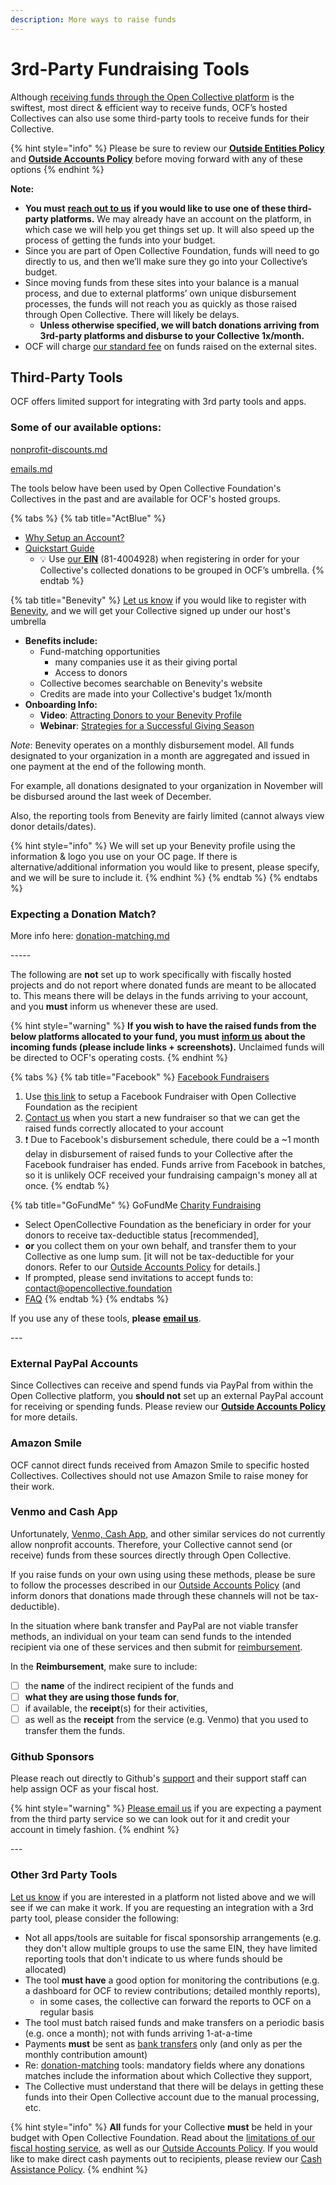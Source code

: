 ```yaml
---
description: More ways to raise funds
---
```


# 3rd-Party Fundraising Tools

Although [receiving funds through the Open Collective platform](./) is the swiftest, most direct & efficient way to receive funds, OCF’s hosted Collectives can also use some third-party tools to receive funds for their Collective.

{% hint style="info" %}
Please be sure to review our [**Outside Entities Policy**](../policies/outside-entities-policy.md) and [**Outside Accounts Policy**](../policies/outside-accounts-policy.md) before moving forward with any of these options
{% endhint %}

**Note:**

* **You must** [**reach out to us**](mailto:contact@opencollective.foundation) **if you would like to use one of these third-party platforms.** We may already have an account on the platform, in which case we will help you get things set up. It will also speed up the process of getting the funds into your budget.
* Since you are part of Open Collective Foundation, funds will need to go directly to us, and then we’ll make sure they go into your Collective’s budget.
* Since moving funds from these sites into your balance is a manual process, and due to external platforms’ own unique disbursement processes, the funds will not reach you as quickly as those raised through Open Collective. There will likely be delays.
  * **Unless otherwise specified, we will batch donations arriving from 3rd-party platforms and disburse to your Collective 1x/month.**
* OCF will charge [our standard fee](../fees.md) on funds raised on the external sites.

## Third-Party Tools

OCF offers limited support for integrating with 3rd party tools and apps.

### Some of our available options:

[nonprofit-discounts.md](../../what-we-offer/nonprofit-discounts.md "mention")

[emails.md](../../what-we-offer/emails.md "mention")

The tools below have been used by Open Collective Foundation's Collectives in the past and are available for OCF's hosted groups.

{% tabs %}
{% tab title="ActBlue" %}
* [Why Setup an Account?](https://support.actblue.com/donors/about-actblue/why-do-candidates-and-organizations-use-your-platform/)
* [Quickstart Guide](https://support.actblue.com/campaigns/help/getting-started/)
  * :bulb: Use [our **EIN**](../../about/official-information-and-documents.md) (81-4004928) when registering in order for your Collective's collected donations to be grouped in OCF’s umbrella.
{% endtab %}

{% tab title="Benevity" %}
[Let us know](mailto:contact@opencollective.foundation) if you would like to register with [Benevity](https://www.benevity.com/why-benevity), and we will get your Collective signed up under our host's umbrella

* **Benefits include:**
  * Fund-matching opportunities
    * many companies use it as their giving portal
    * Access to donors
  * Collective becomes searchable on Benevity's website
  * Credits are made into your Collective's budget 1x/month
* **Onboarding Info:**
  * **Video**: [Attracting Donors to your Benevity Profile](https://causeshelp.benevity.org/hc/en-us/articles/360000469786-Attracting-Donors-to-Your-Profile)
  * **Webinar**: [Strategies for a Successful Giving Season](https://causeshelp.benevity.org/hc/en-us/articles/360000478943-Charities-Webinar-Strategies-for-a-Successful-Giving-Season)

_Note_: Benevity operates on a monthly disbursement model. All funds designated to your organization in a month are aggregated and issued in one payment at the end of the following month.

For example, all donations designated to your organization in November will be disbursed around the last week of December.

Also, the reporting tools from Benevity are fairly limited (cannot always view donor details/dates).

{% hint style="info" %}
We will set up your Benevity profile using the information & logo you use on your OC page. If there is alternative/additional information you would like to present, please specify, and we will be sure to include it.
{% endhint %}
{% endtab %}
{% endtabs %}

### Expecting a Donation Match?&#x20;

More info here: [donation-matching.md](donation-matching.md "mention")

\-----

The following are **not** set up to work specifically with fiscally hosted projects and do not report where donated funds are meant to be allocated to. This means there will be delays in the funds arriving to your account, and you **must** inform us whenever these are used.

{% hint style="warning" %}
**If you wish to have the raised funds from the below platforms allocated to your fund, you must** [**inform us**](mailto:contact@opencollective.foundation) **about the incoming funds (please include links + screenshots).** Unclaimed funds will be directed to OCF's operating costs.
{% endhint %}

{% tabs %}
{% tab title="Facebook" %}
[Facebook Fundraisers](https://www.facebook.com/fund/Open-Collective-Foundation-100612854999717/)

1. Use [this link](https://www.facebook.com/fund/Open-Collective-Foundation-100612854999717/) to setup a Facebook Fundraiser with Open Collective Foundation as the recipient
2. [Contact us](mailto:contact@opencollective.foundation) when you start a new fundraiser so that we can get the raised funds correctly allocated to your account
3. :exclamation: Due to Facebook's disbursement schedule, there could be a \~1 month delay in disbursement of raised funds to your Collective after the Facebook fundraiser has ended. Funds arrive from Facebook in batches, so it is unlikely OCF received your fundraising campaign's money all at once.
{% endtab %}

{% tab title="GoFundMe" %}
GoFundMe [Charity Fundraising](https://www.gofundme.com/start/charity-fundraising)

* Select OpenCollective Foundation as the beneficiary in order for your donors to receive tax-deductible status \[recommended],
* **or** you collect them on your own behalf, and transfer them to your Collective as one lump sum. \[it will not be tax-deductible for your donors. Refer to our [Outside Accounts Policy](../policies/outside-accounts-policy.md) for details.]
* If prompted, please send invitations to accept funds to:  contact@opencollective.foundation&#x20;
* [FAQ](https://docs.opencollective.foundation/faq/contributions-faq#can-we-use-outside-fundraising-platforms-like-gofundme-to-fundraise-for-our-Collective)
{% endtab %}
{% endtabs %}

If you use any of these tools, **please** [**email us**](mailto:contact@opencollective.foundation).

\---

### External PayPal Accounts

Since Collectives can receive and spend funds via PayPal from within the Open Collective platform, you **should not** set up an external PayPal account for receiving or spending funds. Please review our [**Outside Accounts Policy**](../policies/outside-accounts-policy.md) for more details.

### Amazon Smile

OCF cannot direct funds received from Amazon Smile to specific hosted Collectives. Collectives should not use Amazon Smile to raise money for their work.

### **Venmo and Cash App**

Unfortunately, [Venmo, Cash App,](https://docs.opencollective.foundation/faq/expenses-faq#can-we-send-or-receive-funds-via-venmo-or-cash-app) and other similar services do not currently allow nonprofit accounts. Therefore, your Collective cannot send (or receive) funds from these sources directly through Open Collective. &#x20;

If you raise funds on your own using using these methods, please be sure to follow the processes described in our [Outside Accounts Policy](https://docs.opencollective.foundation/how-it-works/policies/outside-accounts-policy) (and inform donors that donations made through these channels will not be tax-deductible).

In the situation where bank transfer and PayPal are not viable transfer methods, an individual on your team can send funds to the intended recipient via one of these services and then submit for [reimbursement](../payouts.md).

In the **Reimbursement**, make sure to include:

* [ ] the **name** of the indirect recipient of the funds and
* [ ] **what they are using those funds for**,
* [ ] if available, the **receipt**(s) for their activities,
* [ ] as well as the **receipt** from the service (e.g. Venmo) that you used to transfer them the funds.

### Github Sponsors

Please reach out directly to Github's [support](http://url100.around.co/ls/click?upn=Ve2f-2FLodSFIkXBMESSfFGmNY4VgXEOvuJO5pWSwE9UyMwkzezkjAVJGMUEx2w15UTULc\_cq7CyJpVqhiHMvlG5QfXmhe-2F3dzKt4opsAZ25hnuffMHKYrwEDYxa-2FF5K6tv4KABjDsTfSMQm7eme3i1xr-2B1jEo9sS2Pn63l0JP9zQ-2BErgRnYVx4uDDtiX4CiY5-2FyBHh7yOLkscYpufs8XrmSHVA-2FkPuYoHKjRJKlaY7gM9bm9VH9eZvHkkpfm4e9HC4eifshalLjJMUcBLpmQSDbJbWxfeZuiTSLa-2BYsMk-2BhMav98-2FmTXIT-2BgUZ1FPGkJT9or24XxqRfYSmEBKZDkLEP90ZJ8a3BZ1bKgdZO2kBkmRYxMsXdDYFSrP3-2FlhR9pdqdrNrGmy7sNSfOWUvSygdA-2BcvGPH0sFKbwsVahXlu-2FtTwWGvQdK9sfL5dot2kFZbHiLtB1kADzNDULuRaVidxCg0EH9L-2FSuJDqWzdTQ6GJkNH8KE-3D) and their support staff can help assign OCF as your fiscal host.

{% hint style="warning" %}
[Please email us](mailto:contact@opencollective.foundation) if you are expecting a payment from the third party service so we can look out for it and credit your account in timely fashion.
{% endhint %}

\---

### Other 3rd Party Tools

[Let us know](mailto:contact@opencollective.foundation) if you are interested in a platform not listed above and we will see if we can make it work. If you are requesting an integration with a 3rd party tool, please consider the following:

* Not all apps/tools are suitable for fiscal sponsorship arrangements (e.g. they don't allow multiple groups to use the same EIN, they have limited reporting tools that don't indicate to us where funds should be allocated)
* The tool **must have** a good option for monitoring the contributions (e.g. a dashboard for OCF to review contributions; detailed monthly reports),
  * in some cases, the collective can forward the reports to OCF on a regular basis
* The tool must batch raised funds and make transfers on a periodic basis (e.g. once a month); not with funds arriving 1-at-a-time
* Payments **must** be sent as [bank transfers](credit-card-paypal-bank-transfers.md#bank-transfers) only (and only as per the monthly contribution amount)
* Re: [donation-matching](donation-matching.md) tools: mandatory fields where any donations matches include the information about which Collective they support,
* The Collective must understand that there will be delays in getting these funds into their Open Collective account due to the manual processing, etc.

{% hint style="info" %}
**All** funds for your Collective **must** be held in your budget with Open Collective Foundation. Read about the [limitations of our fiscal hosting service](../policies/#restrictions-and-limitations), as well as our [Outside Accounts Policy](../policies/outside-accounts-policy.md). If you would like to make direct cash payments out to recipients, please review our [Cash Assistance Policy](../policies/cash-assistance-policy.md).
{% endhint %}
